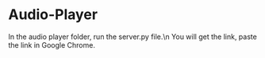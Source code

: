 # Audio-Player
In the audio player folder, run the server.py file.\n
You will get the link, paste the link in Google Chrome. 
